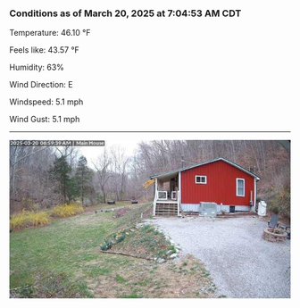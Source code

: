 ### Conditions as of March 20, 2025 at 7:04:53 AM CDT 

Temperature: 46.10 &deg;F

Feels like: 43.57 &deg;F

Humidity: 63%

Wind Direction: E

Windspeed: 5.1 mph

Wind Gust: 5.1 mph

---

<img src="./images/latest.jpeg"/>

